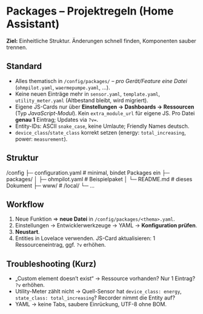 # Packages – Projektregeln (Home Assistant)

**Ziel:** Einheitliche Struktur. Änderungen schnell finden, Komponenten sauber trennen.

## Standard
- Alles thematisch in `/config/packages/` – *pro Gerät/Feature eine Datei* (`ohmpilot.yaml`, `waermepumpe.yaml`, …).
- Keine neuen Einträge mehr in `sensor.yaml`, `template.yaml`, `utility_meter.yaml` (Altbestand bleibt, wird migriert).
- Eigene JS-Cards nur über **Einstellungen → Dashboards → Ressourcen** (Typ *JavaScript-Modul*). Kein `extra_module_url` für eigene JS. Pro Datei **genau 1** Eintrag; Updates via `?v=`.
- Entity-IDs: ASCII `snake_case`, keine Umlaute; Friendly Names deutsch.
- `device_class`/`state_class` korrekt setzen (energy: `total_increasing`, power: `measurement`).

## Struktur
/config
├─ configuration.yaml # minimal, bindet Packages ein
├─ packages/
│ ├─ ohmpilot.yaml # Beispielpaket
│ └─ README.md # dieses Dokument
├─ www/ # /local/
└─ …

## Workflow
1. Neue Funktion ⇒ **neue Datei** in `/config/packages/<thema>.yaml`.
2. Einstellungen → Entwicklerwerkzeuge → YAML → **Konfiguration prüfen**.
3. **Neustart**.
4. Entities in Lovelace verwenden. JS-Card aktualisieren: 1 Ressourceneintrag, ggf. `?v` erhöhen.

## Troubleshooting (Kurz)
- „Custom element doesn’t exist“ → Ressource vorhanden? Nur 1 Eintrag? `?v` erhöhen.
- Utility-Meter zählt nicht → Quell-Sensor hat `device_class: energy`, `state_class: total_increasing`? Recorder nimmt die Entity auf?
- YAML → keine Tabs, saubere Einrückung, UTF-8 ohne BOM.
